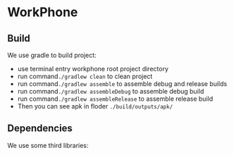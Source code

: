 WorkPhone
====================================

Build
-------------
We use gradle to build project:

- use terminal entry workphone root project directory
- run command<code>./gradlew clean</code> to clean project
- run command<code>./gradlew assemble</code> to assemble debug and release builds
- run command<code>./gradlew assembleDebug</code> to assemble debug build
- run command<code>./gradlew assembleRelease</code> to assemble release build
- Then you can see apk in floder <code>./build/outputs/apk/</code>

Dependencies
-------------
We use some third libraries:

